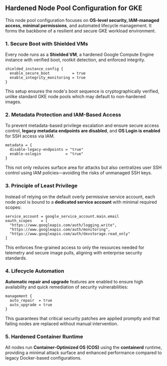 ## Hardened Node Pool Configuration for GKE

This node pool configuration focuses on **OS-level security, IAM-managed access, minimal permissions**, and automated lifecycle management. It forms the backbone of a resilient and secure GKE workload environment.


### 1. Secure Boot with Shielded VMs

Every node runs as a **Shielded VM**, a hardened Google Compute Engine instance with verified boot, rootkit detection, and enforced integrity.

```hcl
shielded_instance_config {
  enable_secure_boot          = true
  enable_integrity_monitoring = true
}
```

This setup ensures the node's boot sequence is cryptographically verified, unlike standard GKE node pools which may default to non-hardened images.


### 2. Metadata Protection and IAM-Based Access

To prevent metadata-based privilege escalation and ensure secure access control, **legacy metadata endpoints are disabled**, and **OS Login is enabled** for SSH access via IAM.

```hcl
metadata = {
  disable-legacy-endpoints = "true"
  enable-oslogin           = "true"
}
```

This not only reduces surface area for attacks but also centralizes user SSH control using IAM policies—avoiding the risks of unmanaged SSH keys.


### 3. Principle of Least Privilege

Instead of relying on the default overly permissive service account, each node pool is bound to a **dedicated service account** with minimal required scopes:

```hcl
service_account = google_service_account.main.email
oauth_scopes    = [
  "https://www.googleapis.com/auth/logging.write",
  "https://www.googleapis.com/auth/monitoring",
  "https://www.googleapis.com/auth/devstorage.read_only"
]
```

This enforces fine-grained access to only the resources needed for telemetry and secure image pulls, aligning with enterprise security standards.


### 4. Lifecycle Automation

**Automatic repair and upgrade** features are enabled to ensure high availability and quick remediation of security vulnerabilities:

```hcl
management {
  auto_repair  = true
  auto_upgrade = true
}
```

This guarantees that critical security patches are applied promptly and that failing nodes are replaced without manual intervention.


### 5. Hardened Container Runtime

All nodes run **Container-Optimized OS (COS)** using the **containerd** runtime, providing a minimal attack surface and enhanced performance compared to legacy Docker-based configurations.
